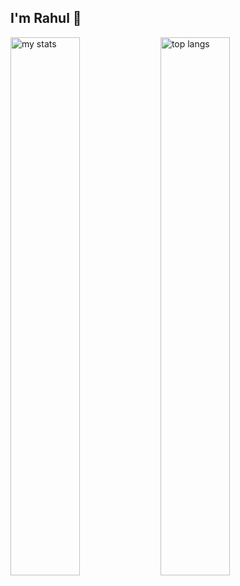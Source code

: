## I'm Rahul 👋

<img alt="my stats" align="left" width="47%" src="https://github-readme-stats.vercel.app/api?username=rxhuls"/>
<img alt="top langs" align="left" width="47%" src="https://github-readme-stats.vercel.app/api/top-langs/?username=rxhuls&layout=compact"/>
